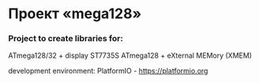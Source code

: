 # Проект «mega128»

### Project to create libraries for:

ATmega128/32 + display ST7735S
ATmega128 + eXternal MEMory (XMEM)

development environment:
PlatformIO - https://platformio.org
